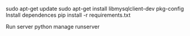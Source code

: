 sudo apt-get update
sudo apt-get install libmysqlclient-dev pkg-config
Install dependences
 pip install -r requirements.txt

Run server
 python manage runserver
